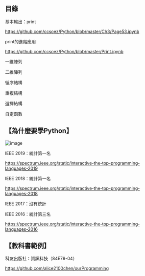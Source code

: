 ## 目錄

基本輸出：print

  https://github.com/ccsoez/Python/blob/master/Ch3/Page53.ipynb

  print的進階應用
  
  https://github.com/ccsoez/Python/blob/master/Print.ipynb

一維陣列

二維陣列

循序結構

重複結構

選擇結構

自定函數

## 【為什麼要學Python】

![image](https://github.com/ccsoez/Python/blob/master/Python2019.jpg)

IEEE 2019：統計第一名

https://spectrum.ieee.org/static/interactive-the-top-programming-languages-2019

IEEE 2018：統計第一名

https://spectrum.ieee.org/static/interactive-the-top-programming-languages-2018

IEEE 2017：沒有統計

IEEE 2016：統計第三名

https://spectrum.ieee.org/static/interactive-the-top-programming-languages-2016

## 【教科書範例】

科友出版社：資訊科技（84E78-04）

https://github.com/alice2100chen/ourProgramming
